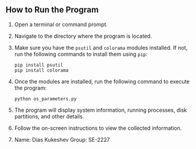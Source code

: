 ## How to Run the Program

1. Open a terminal or command prompt.
2. Navigate to the directory where the program is located.
3. Make sure you have the `psutil` and `colorama` modules installed. If not, run the following commands to install them using `pip`:

    ```shell
    pip install psutil
    pip install colorama
    ```

4. Once the modules are installed, run the following command to execute the program:

    ```shell
    python os_parameters.py
    ```

5. The program will display system information, running processes, disk partitions, and other details.
6. Follow the on-screen instructions to view the collected information.
7. Name: Dias Kukeshev
   Group: SE-2227
